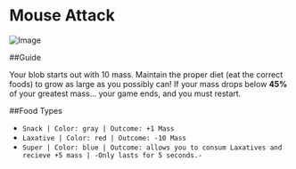 # Mouse Attack  

![Image](http://gyazo.com/2e3f342bab1ee5292cead1660c7dc766.png)  
  
##Guide  
  
Your blob starts out with 10 mass. Maintain the proper diet (eat the correct foods) to grow as large as you possibly can! If your mass drops below **45%** of your greatest mass... your game ends, and you must restart.  

##Food Types  
  
* `Snack | Color: gray | Outcome: +1 Mass`  
* `Laxative | Color: red | Outcome: -10 Mass`  
* `Super | Color: blue | Outcome: allows you to consum Laxatives and recieve +5 mass | -Only lasts for 5 seconds.-`



